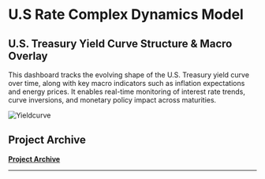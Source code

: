 # U.S Rate Complex Dynamics Model


## U.S. Treasury Yield Curve Structure & Macro Overlay
This dashboard tracks the evolving shape of the U.S. Treasury yield curve over time, along with key macro indicators such as inflation expectations and energy prices. It enables real-time monitoring of interest rate trends, curve inversions, and monetary policy impact across maturities.

![Yieldcurve](https://github.com/user-attachments/assets/e7716f76-c0e0-4d36-9f30-6737dc38b80d)




## Project Archive 

**<a href="https://github.com/PatrickRych/Portfolio-Manager">Project Archive </a>**
****

